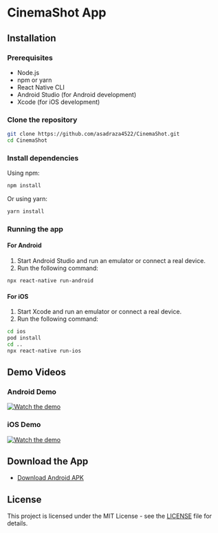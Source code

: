 # CinemaShot App

## Installation

### Prerequisites

- Node.js
- npm or yarn
- React Native CLI
- Android Studio (for Android development)
- Xcode (for iOS development)

### Clone the repository

```bash
git clone https://github.com/asadraza4522/CinemaShot.git
cd CinemaShot
```

### Install dependencies

Using npm:
```bash
npm install
```

Or using yarn:
```bash
yarn install
```

### Running the app

#### For Android

1. Start Android Studio and run an emulator or connect a real device.
2. Run the following command:
```bash
npx react-native run-android
```

#### For iOS

1. Start Xcode and run an emulator or connect a real device.
2. Run the following command:
```bash
cd ios
pod install
cd ..
npx react-native run-ios
```

## Demo Videos

### Android Demo
[![Watch the demo](https://img.youtube.com/vi/YOUR_ANDROID_VIDEO_ID/0.jpg)](https://drive.google.com/file/d/1LT_Xm6Svj5GxEkt90B7ao3YQjgZnJRHP/view?usp=sharing)

### iOS Demo
[![Watch the demo](https://img.youtube.com/vi/YOUR_IOS_VIDEO_ID/0.jpg)](https://drive.google.com/file/d/1OMeyMv8iUpZBpeQskfMwse3rHuPPEscA/view?usp=sharing)

## Download the App

- [Download Android APK](https://drive.google.com/file/d/1iqrzqW1pP8IKvUR5OM0dcP7_m6LBOx94/view?usp=drive_link)

## License

This project is licensed under the MIT License - see the [LICENSE](LICENSE) file for details.
